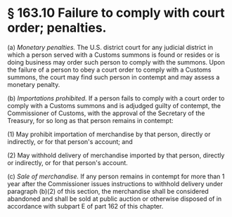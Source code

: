 # § 163.10   Failure to comply with court order; penalties.

(a) *Monetary penalties.* The U.S. district court for any judicial district in which a person served with a Customs summons is found or resides or is doing business may order such person to comply with the summons. Upon the failure of a person to obey a court order to comply with a Customs summons, the court may find such person in contempt and may assess a monetary penalty.


(b) *Importations prohibited.* If a person fails to comply with a court order to comply with a Customs summons and is adjudged guilty of contempt, the Commissioner of Customs, with the approval of the Secretary of the Treasury, for so long as that person remains in contempt:


(1) May prohibit importation of merchandise by that person, directly or indirectly, or for that person's account; and


(2) May withhold delivery of merchandise imported by that person, directly or indirectly, or for that person's account.


(c) *Sale of merchandise.* If any person remains in contempt for more than 1 year after the Commissioner issues instructions to withhold delivery under paragraph (b)(2) of this section, the merchandise shall be considered abandoned and shall be sold at public auction or otherwise disposed of in accordance with subpart E of part 162 of this chapter.




